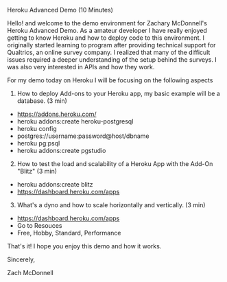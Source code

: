 Heroku Advanced Demo (10 Minutes)

Hello! and welcome to the demo environment for Zachary McDonnell's Heroku Advanced Demo.
As a amateur developer I have really enjoyed getting to know Heroku and how to deploy code to this environment.
I originally started learning to program after providing technical support for Qualtrics, an online survey company. I realized that many of the difficult issues required a deeper understanding of the setup behind the surveys. I was also very interested in APIs and how they work.


For my demo today on Heroku I will be focusing on the following aspects

1) How to deploy Add-ons to your Heroku app, my basic example will be a database. (3 min)
- https://addons.heroku.com/
- heroku addons:create heroku-postgresql
- heroku config
- postgres://username:password@host/dbname
- heroku pg:psql
- heroku addons:create pgstudio

2) How to test the load and scalability of a Heroku App with the Add-On "Blitz" (3 min)
- heroku addons:create blitz
- https://dashboard.heroku.com/apps


3) What's a dyno and how to scale horizontally and vertically. (3 min)
- https://dashboard.heroku.com/apps
- Go to Resouces
- Free, Hobby, Standard, Performance

That's it! I hope you enjoy this demo and how it works.

Sincerely,

Zach McDonnell